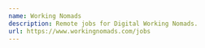 ```yaml
---
name: Working Nomads
description: Remote jobs for Digital Working Nomads.
url: https://www.workingnomads.com/jobs
---
```

